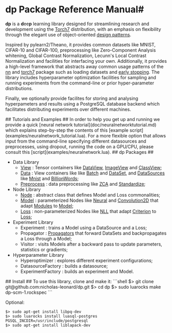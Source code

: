 # dp Package Reference Manual#

__dp__ is a <b>d</b>ee<b>p</b> learning library designed for streamlining 
research and development using the [Torch7](http://torch.ch) distribution, with an emphasis on flexibility through the elegant use of object-oriented [design patterns](http://en.wikipedia.org/wiki/Design_Patterns).

Inspired by pylearn2/Theano, it provides common datasets like MNIST, CIFAR-10 and CIFAR-100, 
preprocessing like Zero-Component Analysis whitening, Global Contrast Normalization, 
Lecunn's Local Contrast Normalization  and facilities for interfacing your own. 
Additionally, it provides a high-level framework that abstracts away common usage patterns of the [nn](https://github.com/torch/nn/blob/master/README.md) 
and [torch7](https://github.com/torch/torch7/blob/master/README.md) package such as 
loading datasets and [early stopping](http://en.wikipedia.org/wiki/Early_stopping). 
The library includes hyperparameter optimization facilities for sampling and running 
experiments from the command-line or prior hyper-parameter distributions.

Finally, we optionally provide facilites for storing and analysing hyperpameters and results using
a PostgreSQL database backend which facilitates distributing experiments over different machines. 

<a name="dp.tutorials"/>
## Tutorials and Examples ##
In order to help you get up and running we provide a quick [neural network tutorial](doc/neuralnetworktutorial.md) which explains step-by-step the contents of this [example script](examples/neuralnetwork_tutorial.lua). For a more flexible option that allows input from the command-line specifying different datasources and preprocesses, using dropout, running the code on a GPU/CPU, please consult this [script](examples/neuralnetwork.lua).

<a name="dp.packages"/>
## dp Packages ##
	
  * Data Library
    * [View](doc/view.md) : Tensor containers like [DataView](doc/view.md#dp.DataView), [ImageView](doc/view.md#dp.ImageView) and [ClassView](doc/view.md#dp.ClassView);
    * [Data](doc/data.md) : View containers like like [Batch](doc/data.md#dp.Batch) and [DataSet](doc/data.md#dp.DataSet), and [DataSources](doc/data.md#dp.DataSource) like [Mnist](doc/data.md#dp.Mnist) and [BillionWords](doc/data.md#dp.BillionWords);
    * [Preprocess](doc/preprocess.md) : data preprocessing like [ZCA](doc/preprocess.md#dp.ZCA) and [Standardize](doc/preprocess.md#dp.Standardize);
  * Node Library
    * [Node](doc/node.md) : abstract class that defines Model and Loss commonalities;
    * [Model](doc/model.md) : parameterized Nodes like [Neural](doc/model.md#dp.Neural) and [Convolution2D](doc/model.md#dp.Convolution2d) that adapt [Modules](https://github.com/torch/nn/blob/master/doc/module.md#module) to [Model](doc/model.md#dp.Model);
    * [Loss](doc/loss.md) : non-parameterized Nodes like [NLL](doc/loss.md#dp.NLL) that adapt [Criterion](https://github.com/torch/nn/blob/master/doc/criterion.md#nn.Criterion) to [Loss](doc/loss.md#dp.Loss);
  * Experiment Library
    * Experiment : trains a Model using a DataSource and a Loss;
    * Propagator : [Propagators](propagator/propagator.lua) that forward DataSets and backpropagates a Loss through a Model;
    * Visitor : visits Models after a backward pass to update parameters, statistics or gradients;
  * Hyperparameter Library
    * Hyperoptimizer : explores different experiment configurations;
    * DatasourceFactory : builds a datasource;
    * ExperimentFactory : builds an experiment and Model.


<a name="dp.install"/>
## Install ##
To use this library, clone and make it:
```shell
$> git clone git@github.com:nicholas-leonard/dp.git
$> cd dp
$> sudo luarocks make dp-scm-1.rockspec 
```

Optional:
```shell
$> sudo apt-get install libpq-dev
$> sudo luarocks install luasql-postgres PGSQL_INCDIR=/usr/include/postgresql
$> sudo apt-get install liblapack-dev
```
